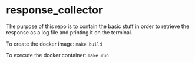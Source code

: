 # response_collector

The purpose of this repo is to contain the basic stuff in order to retrieve the response as
a log file and printing it on the terminal.

To create the docker image:
```make build```

To execute the docker container:
```make run```
